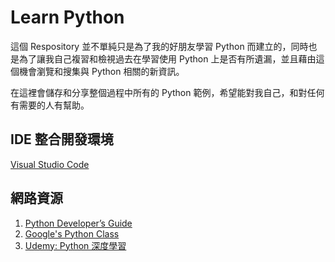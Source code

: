 # Learn Python

這個 Respository 並不單純只是為了我的好朋友學習 Python 而建立的，同時也是為了讓我自己複習和檢視過去在學習使用 Python 上是否有所遺漏，並且藉由這個機會瀏覽和搜集與 Python 相關的新資訊。

在這裡會儲存和分享整個過程中所有的 Python 範例，希望能對我自己，和對任何有需要的人有幫助。

## IDE 整合開發環境

[Visual Studio Code](https://code.visualstudio.com/)

## 網路資源

1. [Python Developer’s Guide](https://devguide.python.org/)
2. [Google's Python Class](https://developers.google.com/edu/python/)
3. [Udemy: Python 深度學習](https://www.udemy.com/python-b/)

